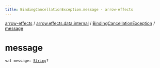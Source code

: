 ```yaml
---
title: BindingCancellationException.message - arrow-effects
---
```


[arrow-effects](../../index.html) / [arrow.effects.data.internal](../index.html) / [BindingCancellationException](index.html) / [message](./message.html)

# message

`val message: `[`String`](https://kotlinlang.org/api/latest/jvm/stdlib/kotlin/-string/index.html)`?`